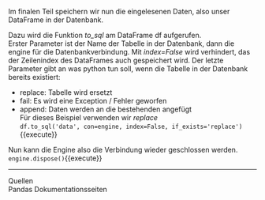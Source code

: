 Im finalen Teil speichern wir nun die eingelesenen Daten, also unser DataFrame in der Datenbank.  

Dazu wird die Funktion *to_sql* am DataFrame df aufgerufen.  
Erster Parameter ist der Name der Tabelle in der Datenbank, dann die engine für die Datenbankverbindung. Mit *index=False* wird verhindert, das der Zeilenindex des DataFrames auch gespeichert wird. Der letzte Parameter gibt an was python tun soll, wenn die Tabelle in der Datenbank bereits existiert:
- replace: Tabelle wird ersetzt
- fail: Es wird eine Exception / Fehler geworfen
- append: Daten werden an die bestehenden angefügt  
Für dieses Beispiel verwenden wir *replace*  
`df.to_sql('data', con=engine, index=False, if_exists='replace')`{{execute}}  

Nun kann die Engine also die Verbindung wieder geschlossen werden. `engine.dispose()`{{execute}}


---
Quellen  
Pandas Dokumentationsseiten